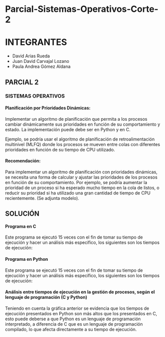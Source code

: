 # Parcial-Sistemas-Operativos-Corte-2

# INTEGRANTES

*   David Arias Rueda
*   Juan David Carvajal Lozano
*   Paula Andrea Gómez Aldana

## PARCIAL 2

### SISTEMAS OPERATIVOS

#### Planificación por Prioridades Dinámicas:

Implementar un algoritmo de planificación que permita a los procesos cambiar dinámicamente sus prioridades en función de su comportamiento y estado. La implementación puede debe ser en Python y en C.

Ejemplo, se podría usar el algoritmo de planificación de retroalimentación multinivel (MLFQ) donde los procesos se mueven entre colas con diferentes prioridades en función de su tiempo de CPU utilizado.

#### Recomendación:

Para implementar un algoritmo de planificación con prioridades dinámicas, se necesita una forma de calcular y ajustar las prioridades de los procesos en función de su comportamiento. Por ejemplo, se podría aumentar la prioridad de un proceso si ha esperado mucho tiempo en la cola de listos, o reducir su prioridad si ha utilizado una gran cantidad de tiempo de CPU recientemente. (Se adjunta modelo).

## SOLUCIÓN

#### Programa en C

Este programa se ejecutó 15 veces con el fin de tomar su tiempo de ejecución y hacer un análisis más específico, los siguientes son los tiempos de ejecución:

#### Programa en Python

Este programa se ejecutó 15 veces con el fin de tomar su tiempo de ejecución y hacer un análisis más específico, los siguientes son los tiempos de ejecución:

#### Análisis entre tiempos de ejecución en la gestión de procesos, según el lenguaje de programación (C y Python)

Teniendo en cuenta la gráfica anterior se evidencia que los tiempos de ejecución presentados en Python son más altos que los presentados en C, esto puede deberse a que Python es un lenguaje de programación interpretado, a diferencia de C que es un lenguaje de programación compilado, lo que afecta directamente a su tiempo de ejecución.
